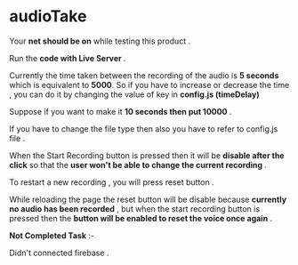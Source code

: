 # audioTake

Your <b> net should be on</b> while testing this product .

Run the <b>code with Live Server </b>.

Currently the time taken between the recording of the audio is <strong>5 seconds</strong> which is equivalent to <strong>5000</strong>.
So if you have to increase or decrease the time , you can do it by changing the value of key in <strong>config.js (timeDelay)</strong> 

Suppose if you want to make it <strong>10 seconds then put 10000</strong> .

If you have to change the file type then also you have to refer to config.js file .

When the Start Recording button is pressed then it will be <strong>disable after the click</strong> so that the <strong>user won't be able to change the current recording </strong>.

To restart a new recording , you will press reset button .

While reloading the page the reset button will be disable because <strong>currently no audio has been recorded</strong> , but when the start recording button is pressed then the <strong>button will be enabled to reset the voice once again</strong> .




<strong>Not Completed Task</strong> :- 

  Didn't connected firebase .
